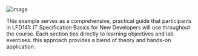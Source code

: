 ![image](https://github.com/user-attachments/assets/61416d93-0364-41b2-821d-d212d2dc2324)

This example serves as a comprehensive, practical guide that participants in LFD141: IT Specification Basics for New Developers will use throughout the course. 
Each section ties directly to learning objectives and lab exercises. this approach provides a blend of theory and hands-on application.
